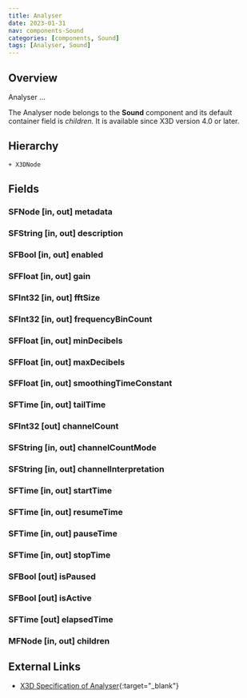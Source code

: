 ```yaml
---
title: Analyser
date: 2023-01-31
nav: components-Sound
categories: [components, Sound]
tags: [Analyser, Sound]
---
```

<style>
.post h3 {
   word-spacing: 0.2em;
}
</style>

## Overview

Analyser ...

The Analyser node belongs to the **Sound** component and its default container field is *children.* It is available since X3D version 4.0 or later.

## Hierarchy

```
+ X3DNode
```

## Fields

### SFNode [in, out] **metadata** <small></small>

### SFString [in, out] **description** <small></small>

### SFBool [in, out] **enabled** <small></small>

### SFFloat [in, out] **gain** <small></small>

### SFInt32 [in, out] **fftSize** <small></small>

### SFInt32 [in, out] **frequencyBinCount** <small></small>

### SFFloat [in, out] **minDecibels** <small></small>

### SFFloat [in, out] **maxDecibels** <small></small>

### SFFloat [in, out] **smoothingTimeConstant** <small></small>

### SFTime [in, out] **tailTime** <small></small>

### SFInt32 [out] **channelCount** <small></small>

### SFString [in, out] **channelCountMode** <small></small>

### SFString [in, out] **channelInterpretation** <small></small>

### SFTime [in, out] **startTime** <small></small>

### SFTime [in, out] **resumeTime** <small></small>

### SFTime [in, out] **pauseTime** <small></small>

### SFTime [in, out] **stopTime** <small></small>

### SFBool [out] **isPaused** <small></small>

### SFBool [out] **isActive** <small></small>

### SFTime [out] **elapsedTime** <small></small>

### MFNode [in, out] **children** <small></small>

## External Links

- [X3D Specification of Analyser](https://www.web3d.org/documents/specifications/19775-1/V4.0/Part01/components/sound.html#Analyser){:target="_blank"}